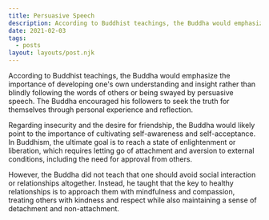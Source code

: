```yaml
---
title: Persuasive Speech
description: According to Buddhist teachings, the Buddha would emphasize the importance of developing one's own understanding and insight rather than blindly following the words of others or being swayed by persuasive speech.
date: 2021-02-03
tags:
  - posts
layout: layouts/post.njk
---
```


According to Buddhist teachings, the Buddha would emphasize the importance of developing one's own understanding and insight rather than blindly following the words of others or being swayed by persuasive speech. The Buddha encouraged his followers to seek the truth for themselves through personal experience and reflection.

Regarding insecurity and the desire for friendship, the Buddha would likely point to the importance of cultivating self-awareness and self-acceptance. In Buddhism, the ultimate goal is to reach a state of enlightenment or liberation, which requires letting go of attachment and aversion to external conditions, including the need for approval from others.

However, the Buddha did not teach that one should avoid social interaction or relationships altogether. Instead, he taught that the key to healthy relationships is to approach them with mindfulness and compassion, treating others with kindness and respect while also maintaining a sense of detachment and non-attachment.
